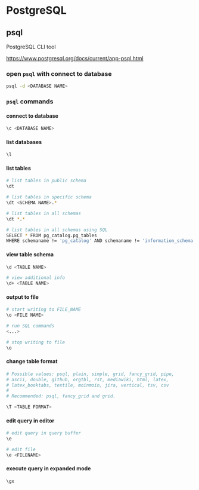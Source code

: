 # PostgreSQL

## psql

PostgreSQL CLI tool

<https://www.postgresql.org/docs/current/app-psql.html>

### open `psql` with connect to database

```bash
psql -d <DATABASE NAME>
```

### `psql` commands

#### connect to database

```bash
\c <DATABASE NAME>
```

#### list databases

```bash
\l
```

#### list tables

```bash
# list tables in public schema
\dt

# list tables in specific schema
\dt <SCHEMA NAME>.*

# list tables in all schemas
\dt *.*

# list tables in all schemas using SQL
SELECT * FROM pg_catalog.pg_tables
WHERE schemaname != 'pg_catalog' AND schemaname != 'information_schema';
```

#### view table schema

```bash
\d <TABLE NAME>

# view additional info
\d+ <TABLE NAME>
```

#### output to file

```bash
# start writing to FILE_NAME
\o <FILE NAME>

# run SQL commands
<...>

# stop writing to file
\o
```

#### change table format

```bash
# Possible values: psql, plain, simple, grid, fancy_grid, pipe,
# ascii, double, github, orgtbl, rst, mediawiki, html, latex,
# latex_booktabs, textile, moinmoin, jira, vertical, tsv, csv
#
# Recommended: psql, fancy_grid and grid.

\T <TABLE FORMAT>
```

#### edit query in editor

```bash
# edit query in query buffer
\e

# edit file
\e <FILENAME>
```

#### execute query in expanded mode

```bash
\gx
```

